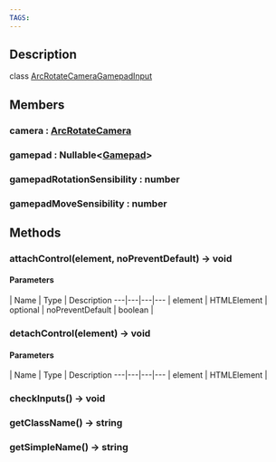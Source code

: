 ```yaml
---
TAGS:
---
```

## Description

class [ArcRotateCameraGamepadInput](/classes/3.1/ArcRotateCameraGamepadInput)



## Members

### camera : [ArcRotateCamera](/classes/3.1/ArcRotateCamera)



### gamepad : Nullable&lt;[Gamepad](/classes/3.1/Gamepad)&gt;



### gamepadRotationSensibility : number



### gamepadMoveSensibility : number



## Methods

### attachControl(element, noPreventDefault) &rarr; void



#### Parameters
 | Name | Type | Description
---|---|---|---
 | element | HTMLElement | 
optional | noPreventDefault | boolean | 
### detachControl(element) &rarr; void



#### Parameters
 | Name | Type | Description
---|---|---|---
 | element | HTMLElement | 

### checkInputs() &rarr; void


### getClassName() &rarr; string


### getSimpleName() &rarr; string


